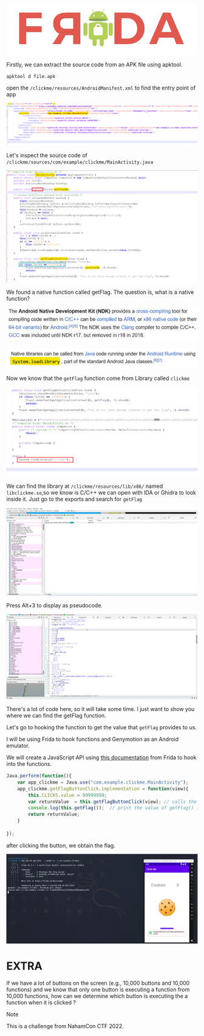 
![frida-re2](./image/frida.png)



Firstly, we can extract the source code from an APK file using apktool.

```Shell
apktool d file.apk
```


open the ```/clickme/resources/AndroidManifest.xml``` to find the entry point of app 


![image](./image/manifest.png)

Let's inspect the source code of ```/clickme/sources/com/example/clickme/MainActivity.java```

![image](./image/MainActivity.png)


We found a native function called getFlag. The question is, what is a native function?


![image](./image/NDK.png)

![image](./image/load.png)

Now we know that the  ```getFlag``` function come from Library called ```clickme``` 

![image](./image/load_clickme.png)

We can find the library at ```/clickme/resources/lib/x86/``` named  ```libclickme.so```,so we know is C/C++ we can open with IDA or Ghidra to look inside it.
Just go to the exports and search for ```getFlag```

![image](./image/IDA_NF.png)


Press Alt+3 to display as pseudocode.

![image](./image/Native_function.png)

There's a lot of code here, so it will take some time. I just want to show you where we can find the getFlag function.

Let's go to hooking the function to get the value that ```getFlag``` provides to us.

I will be using Frida to hook functions and Genymotion as an Android emulator.

We will create a JavaScript API using [this documentation](https://frida.re/docs/javascript-api/#java) from Frida to hook into the functions. 

```js
Java.perform(function(){
    var app_clickme = Java.use("com.example.clickme.MainActivity");
    app_clickme.getFlagButtonClick.implementation = function(view){
        this.CLICKS.value = 99999999;  
        var returnValue  = this.getFlagButtonClick(view); // calls the original function.
        console.log(this.getFlag());  // print the value of getFlag() in cmd.
        return returnValue;
    }

});

```

after clicking the button, we obtain the flag.

![image](./image/Frida_.png)





# EXTRA

If we have a lot of buttons on the screen (e.g., 10,000 buttons and 10,000 functions) and we know that only one button is executing a function from 10,000 functions,
how can we determine which button is executing the a function when it is clicked ?
  


>[!NOTE]
>This is a challenge from NahamCon CTF 2022.
